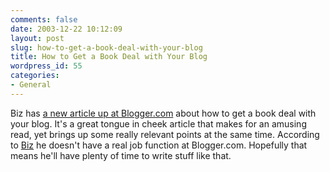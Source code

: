 ```yaml
---
comments: false
date: 2003-12-22 10:12:09
layout: post
slug: how-to-get-a-book-deal-with-your-blog
title: How to Get a Book Deal with Your Blog
wordpress_id: 55
categories:
- General
---
```


Biz has [a new article up at Blogger.com](http://help.blogger.com/bin/answer.py?answer=674&topic=-1) about how to get a book deal with your blog. It's a great tongue in cheek article that makes for an amusing read, yet brings up some really relevant points at the same time. According to [Biz](http://www.bizstone.com/) he doesn't have a real job function at Blogger.com. Hopefully that means he'll have plenty of time to write stuff like that.
